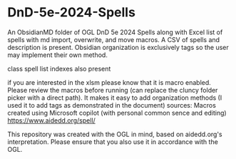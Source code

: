 # DnD-5e-2024-Spells
An ObsidianMD folder of OGL DnD 5e 2024 Spells along with Excel list of spells with md import, overwrite, and move macros. A CSV of spells and description is present. Obsidian organization is exclusively tags so the user may implement their own method. 

class spell list indexes also present

if you are interested in the xlsm please know that it is macro enabled. Please review the macros before running (can replace the cluncy folder picker with a direct path). It makes it easy to add organization methods (I used it to add tags as demonstrated in the document)
sources:
Macros created using Microsoft copilot (with personal common sence and editing)
https://www.aidedd.org/spell/

This repository was created with the OGL in mind, based on aidedd.org's interpretation. Please ensure that you also use it in accordance with the OGL.
